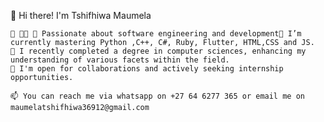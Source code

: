 👋 Hi there! I'm Tshifhiwa Maumela

    👀 👩‍💻 🔭 Passionate about software engineering and development🌱 I’m currently mastering Python ,C++, C#, Ruby, Flutter, HTML,CSS and JS.
    🌱 I recently completed a degree in computer sciences, enhancing my understanding of various facets within the field.
    💞️ I'm open for collaborations and actively seeking internship opportunities.

    📫 You can reach me via whatsapp on +27 64 6277 365 or email me on maumelatshifhiwa36912@gmail.com


<!---
maumelas1234/maumelas1234 is a ✨ special ✨ repository because its `README.md` (this file) appears on your GitHub profile.
You can click the Preview link to take a look at your changes.
--->

